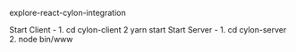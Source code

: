 explore-react-cylon-integration

Start Client - 
    1. cd cylon-client
    2  yarn start
Start Server - 
    1. cd cylon-server
    2. node bin/www
